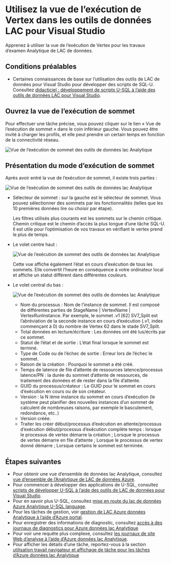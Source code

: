 <properties 
   pageTitle="Utilisez la vue de l’exécution de Vertex dans les outils de données LAC pour Visual Studio | Microsoft Azure" 
   description="Apprenez à utiliser la vue de l’exécution de Vertex pour les travaux d’examen Analytique de LAC de données." 
   services="data-lake-analytics" 
   documentationCenter="" 
   authors="mumian" 
   manager="jhubbard" 
   editor="cgronlun"/>
 
<tags
   ms.service="data-lake-analytics"
   ms.devlang="na"
   ms.topic="article"
   ms.tgt_pltfrm="na"
   ms.workload="big-data" 
   ms.date="10/13/2016"
   ms.author="jgao"/>

# <a name="use-the-vertex-execution-view-in-data-lake-tools-for-visual-studio"></a>Utilisez la vue de l’exécution de Vertex dans les outils de données LAC pour Visual Studio

Apprenez à utiliser la vue de l’exécution de Vertex pour les travaux d’examen Analytique de LAC de données.

## <a name="prerequisites"></a>Conditions préalables

- Certaines connaissances de base sur l’utilisation des outils de LAC de données pour Visual Studio pour développer des scripts de SQL-U.  Consultez [didacticiel : développement de scripts U-SQL à l’aide des outils de données LAC pour Visual Studio](data-lake-analytics-data-lake-tools-get-started.md).

## <a name="open-the-vertex-execution-view"></a>Ouvrez la vue de l’exécution de sommet

Pour effectuer une tâche précise, vous pouvez cliquer sur le lien « Vue de l’exécution de sommet » dans le coin inférieur gauche. Vous pouvez être invité à charger les profils, et elle peut prendre un certain temps en fonction de la connectivité réseau.

![Vue de l’exécution de sommet des outils de données lac Analytique](./media/data-lake-analytics-data-lake-tools-use-vertex-execution-view/data-lake-tools-open-vertex-execution-view.png)

## <a name="understand-vertex-execution-view"></a>Présentation du mode d’exécution de sommet

Après avoir entré la vue de l’exécution de sommet, il existe trois parties :

![Vue de l’exécution de sommet des outils de données lac Analytique](./media/data-lake-analytics-data-lake-tools-use-vertex-execution-view/data-lake-tools-vertex-execution-view.png)

- Sélecteur de sommet : sur la gauche est le sélecteur de sommet.  Vous pouvez sélectionner des sommets par les fonctionnalités (telles que les 10 premières données lire ou choisir par étape).

    Les filtres utilisés plus courants est les sommets sur le chemin critique. Chemin critique est le chemin d’accès la plus longue d’une tâche SQL-U. Il est utile pour l’optimisation de vos travaux en vérifiant le vertex prend le plus de temps.

- Le volet centre haut :

    ![Vue de l’exécution de sommet des outils de données lac Analytique](./media/data-lake-analytics-data-lake-tools-use-vertex-execution-view/data-lake-tools-vertex-execution-view-pane2.png)

    Cette vue affiche également l’état en cours d’exécution de tous les sommets. Elle convertit l’heure en conséquence à votre ordinateur local et affiche un statut différent dans différentes couleurs.

- Le volet central du bas :

    ![Vue de l’exécution de sommet des outils de données lac Analytique](./media/data-lake-analytics-data-lake-tools-use-vertex-execution-view/data-lake-tools-vertex-execution-view-pane3.png)

    - Nom du processus : Nom de l’instance de sommet. Il est composé de différentes parties de StageName | VertexName | VertexRunInstance. Par exemple, le sommet .v1 [62] SV7_Split est l’abréviation de la seconde instance en cours d’exécution (.v1, index commençant à 0) du nombre de Vertex 62 dans le stade SV7_Split.
    - Total données en lecture/écriture : Les données ont été lus/écrits par ce sommet.
    - Statut de l’état et de sortie : L’état final lorsque le sommet est terminé.
    - Type de Code ou de l’échec de sortie : Erreur lors de l’échec le sommet.
    - Raison de la création : Pourquoi le sommet a été créé.
    - Temps de latence de file d’attente de ressources latence/processus latence/PN : la durée du sommet d’attente de ressources, de traitement des données et de rester dans la file d’attente.
    - GUID du processus/créateur : Le GUID pour le sommet en cours d’exécution en cours ou de son créateur.
    - Version : la N ième instance du sommet en cours d’exécution (le système peut planifier des nouvelles instances d’un sommet de calculent de nombreuses raisons, par exemple le basculement, redondance, etc..)
    - Version créée.
    - Traiter les créer début/processus d’exécution en attente/processus d’exécution début/processus d’exécution complète temps : lorsque le processus de vertex démarre la création ; Lorsque le processus de vertex démarre en file d’attente ; Lorsque le processus de vertex donné démarre ; Lorsque certains le sommet est terminée.

## <a name="next-steps"></a>Étapes suivantes

- Pour obtenir une vue d’ensemble de données lac Analytique, consultez [vue d’ensemble de l’Analytique de LAC de données Azure](data-lake-analytics-overview.md).
- Pour commencer à développer des applications de U-SQL, consultez [scripts de développer U-SQL à l’aide des outils de LAC de données pour Visual Studio](data-lake-analytics-data-lake-tools-get-started.md).
- Pour en savoir plus U-SQL, consultez [mise en route du lac de données Azure Analytique U-SQL language](data-lake-analytics-u-sql-get-started.md).
- Pour les tâches de gestion, voir [gestion de LAC Azure données Analytique à l’aide d’Azure portal](data-lake-analytics-manage-use-portal.md).
- Pour enregistrer des informations de diagnostic, consultez [accès à des journaux de diagnostics pour Azure données lac Analytique](data-lake-analytics-diagnostic-logs.md)
- Pour voir une requête plus complexe, consultez [les journaux de site Web d’analyse à l’aide d’Azure données lac Analytique](data-lake-analytics-analyze-weblogs.md).
- Pour afficher les détails d’une tâche, reportez-vous à la section [utilisation travail navigateur et affichage de tâche pour les tâches d’Azure données lac Analytique](data-lake-analytics-data-lake-tools-view-jobs.md)